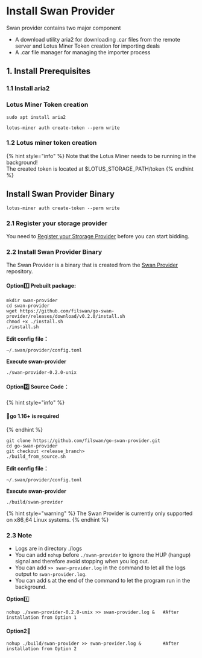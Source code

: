 # Install Swan Provider

Swan provider contains two major component

* A download utility aria2 for downloading .car files from the remote server and Lotus Miner Token creation  for importing deals
* A .car file manager for managing the importer process

## 1. Install **Prerequisites**&#x20;

### **1.1 Install aria2**

### Lotus Miner Token creation

```
sudo apt install aria2
```

```
lotus-miner auth create-token --perm write
```

### 1.2 Lotus miner token creation

{% hint style="info" %}
Note that the Lotus Miner needs to be running in the background!\
The created token is located at $LOTUS\_STORAGE\_PATH/token
{% endhint %}

## Install Swan Provider Binary

```
lotus-miner auth create-token --perm write
```

### 2.1 Register your storage provider

You need to [Register your Strorage Provider](../../filswan-platform/core-modules/my-profile/swan-storage-provider/registering-your-storage-provider.md) before you can start bidding.

### 2.2 Install Swan Provider Binary

The Swan Provider is a binary that is created from the [Swan Provider](https://github.com/filswan/go-swan-provider/tree/release-0.2.0) repository.

#### Option1️⃣ **Prebuilt package**:

```
mkdir swan-provider
cd swan-provider
wget https://github.com/filswan/go-swan-provider/releases/download/v0.2.0/install.sh
chmod +x ./install.sh
./install.sh
```

**Edit config file：**

```
~/.swan/provider/config.toml 
```

**Execute swan-provider**

```
./swan-provider-0.2.0-unix 
```

#### Option2️⃣ Source Code：&#x20;

{% hint style="info" %}
#### 🔔**go 1.16+** is required
{% endhint %}

```
git clone https://github.com/filswan/go-swan-provider.git
cd go-swan-provider
git checkout <release_branch>
./build_from_source.sh
```

**Edit config file：**

```
~/.swan/provider/config.toml 
```

**Execute swan-provider**

```
./build/swan-provider  
```

{% hint style="warning" %}
The Swan Provider is currently only supported on x86\_64 Linux systems.
{% endhint %}

### 2.3 Note

* Logs are in directory ./logs
* You can add `nohup` before `./swan-provider` to ignore the HUP (hangup) signal and therefore avoid stopping when you log out.
* You can add `>> swan-provider.log` in the command to let all the logs output to `swan-provider.log`.
* You can add `&` at the end of the command to let the program run in the background.

**Option**1️⃣&#x20;

```
nohup ./swan-provider-0.2.0-unix >> swan-provider.log &   #After installation from Option 1
```

#### Option2⃣️

```
nohup ./build/swan-provider >> swan-provider.log &        #After installation from Option 2
```
